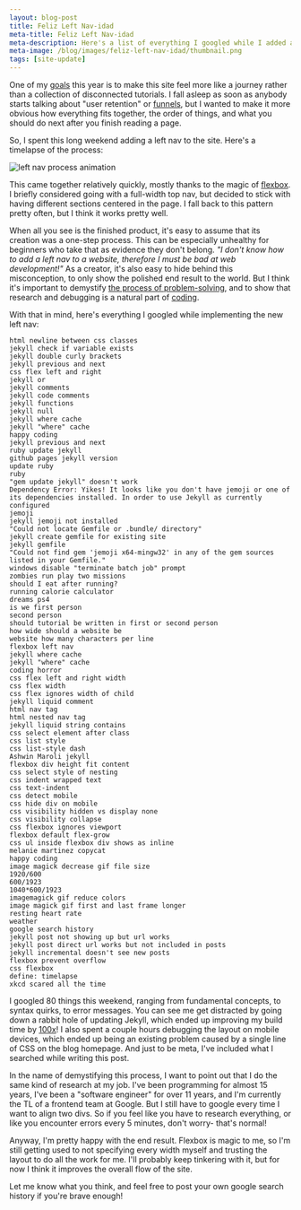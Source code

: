 ```yaml
---
layout: blog-post
title: Feliz Left Nav-idad
meta-title: Feliz Left Nav-idad
meta-description: Here's a list of everything I googled while I added a left nav to the site.
meta-image: /blog/images/feliz-left-nav-idad/thumbnail.png
tags: [site-update]
---
```


One of my [goals](/blog/what-is-happy-coding) this year is to make this site feel more like a journey rather than a collection of disconnected tutorials. I fall asleep as soon as anybody starts talking about "user retention" or [funnels](https://en.wikipedia.org/wiki/Funnel_analysis), but I wanted to make it more obvious how everything fits together, the order of things, and what you should do next after you finish reading a page.

So, I spent this long weekend adding a left nav to the site. Here's a timelapse of the process:

![left nav process animation](/blog/images/feliz-left-nav-idad/left-nav-process-animation.gif)

This came together relatively quickly, mostly thanks to the magic of [flexbox](https://developer.mozilla.org/en-US/docs/Web/CSS/CSS_Flexible_Box_Layout/Basic_Concepts_of_Flexbox). I briefly considered going with a full-width top nav, but decided to stick with having different sections centered in the page. I fall back to this pattern pretty often, but I think it works pretty well.

When all you see is the finished product, it's easy to assume that its creation was a one-step process. This can be especially unhealthy for beginners who take that as evidence they don't belong. *"I don't know how to add a left nav to a website, therefore I must be bad at web development!"* As a creator, it's also easy to hide behind this misconception, to only show the polished end result to the world. But I think it's important to demystify [the process of problem-solving](/tutorials/how-to/program), and to show that research and debugging is a natural part of [coding](https://xkcd.com/1146/).

With that in mind, here's everything I googled while implementing the new left nav:

```
html newline between css classes
jekyll check if variable exists
jekyll double curly brackets
jekyll previous and next
css flex left and right
jekyll or
jekyll comments
jekyll code comments
jekyll functions
jekyll null
jekyll where cache
jekyll "where" cache
happy coding
jekyll previous and next
ruby update jekyll
github pages jekyll version
update ruby
ruby
"gem update jekyll" doesn't work
Dependency Error: Yikes! It looks like you don't have jemoji or one of its dependencies installed. In order to use Jekyll as currently configured
jemoji
jekyll jemoji not installed
"Could not locate Gemfile or .bundle/ directory"
jekyll create gemfile for existing site
jekyll gemfile
"Could not find gem 'jemoji x64-mingw32' in any of the gem sources listed in your Gemfile."
windows disable "terminate batch job" prompt
zombies run play two missions
should I eat after running?
running calorie calculator
dreams ps4
is we first person
second person
should tutorial be written in first or second person
how wide should a website be
website how many characters per line
flexbox left nav
jekyll where cache
jekyll "where" cache
coding horror
css flex left and right width
css flex width
css flex ignores width of child
jekyll liquid comment
html nav tag
html nested nav tag
jekyll liquid string contains
css select element after class
css list style
css list-style dash
Ashwin Maroli jekyll
flexbox div height fit content
css select style of nesting
css indent wrapped text
css text-indent
css detect mobile
css hide div on mobile
css visibility hidden vs display none
css visibility collapse
css flexbox ignores viewport
flexbox default flex-grow
css ul inside flexbox div shows as inline
melanie martinez copycat
happy coding
image magick decrease gif file size
1920/600
600/1923
1040*600/1923
imagemagick gif reduce colors
image magick gif first and last frame longer
resting heart rate
weather
google search history
jekyll post not showing up but url works
jekyll post direct url works but not included in posts
jekyll incremental doesn't see new posts
flexbox prevent overflow
css flexbox
define: timelapse
xkcd scared all the time
```

I googled 80 things this weekend, ranging from fundamental concepts, to syntax quirks, to error messages. You can see me get distracted by going down a rabbit hole of updating Jekyll, which ended up improving my build time by [100x](https://twitter.com/TheKevinWorkman/status/1229188608222887937)! I also spent a couple hours debugging the layout on mobile devices, which ended up being an existing problem caused by a single line of CSS on the blog homepage. And just to be meta, I've included what I searched while writing this post.

In the name of demystifying this process, I want to point out that I do the same kind of research at my job. I've been programming for almost 15 years, I've been a "software engineer" for over 11 years, and I'm currently the TL of a frontend team at Google. But I still have to google every time I want to align two divs. So if you feel like you have to research everything, or like you encounter errors every 5 minutes, don't worry- that's normal!

Anyway, I'm pretty happy with the end result. Flexbox is magic to me, so I'm still getting used to not specifying every width myself and trusting the layout to do all the work for me. I'll probably keep tinkering with it, but for now I think it improves the overall flow of the site.

Let me know what you think, and feel free to post your own google search history if you're brave enough!